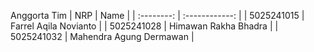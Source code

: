 Anggorta Tim
|    NRP     |      Name      |
| :--------: | :------------: |
| 5025241015 | Farrel Aqila Novianto |
| 5025241028 | Himawan Rakha Bhadra |
| 5025241032 | Mahendra Agung Dermawan |
